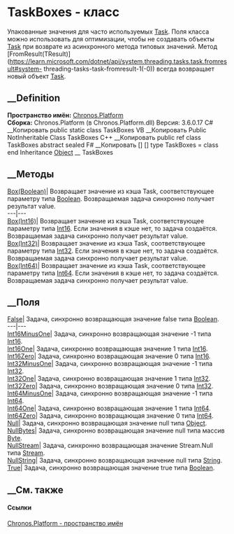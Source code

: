 # TaskBoxes - класс
Упакованные значения для часто используемых
[Task](https://learn.microsoft.com/dotnet/api/system.threading.tasks.task).
Поля класса можно использовать для оптимизации, чтобы не создавать объекты
[Task](https://learn.microsoft.com/dotnet/api/system.threading.tasks.task) при
возврате из асинхронного метода типовых значений. Метод
[FromResult<TResult>(TResult)](https://learn.microsoft.com/dotnet/api/system.threading.tasks.task.fromresult#system-
threading-tasks-task-fromresult-1\(-0\)) всегда возвращает новый объект
[Task](https://learn.microsoft.com/dotnet/api/system.threading.tasks.task).
## __Definition
 **Пространство имён:** [Chronos.Platform](N_Chronos_Platform.htm)  
 **Сборка:** Chronos.Platform (в Chronos.Platform.dll) Версия: 3.6.0.17
C# __Копировать
     public static class TaskBoxes
VB __Копировать
     Public NotInheritable Class TaskBoxes
C++ __Копировать
     public ref class TaskBoxes abstract sealed
F# __Копировать
     [<AbstractClassAttribute>]
    [<SealedAttribute>]
    type TaskBoxes = class end
Inheritance
    [Object](https://learn.microsoft.com/dotnet/api/system.object) __ TaskBoxes
##  __Методы
[Box(Boolean)](M_Chronos_Platform_TaskBoxes_Box.htm)|  Возвращает значение из
кэша Task<bool>, соответствующее параметру типа
[Boolean](https://learn.microsoft.com/dotnet/api/system.boolean). Возвращаемая
задача синхронно получает результат value.  
---|---  
[Box(Int16)](M_Chronos_Platform_TaskBoxes_Box_1.htm)|  Возвращает значение из
кэша Task<bool>, соответствующее параметру типа
[Int16](https://learn.microsoft.com/dotnet/api/system.int16). Если значения в
кэше нет, то задача создаётся. Возвращаемая задача синхронно получает
результат value.  
[Box(Int32)](M_Chronos_Platform_TaskBoxes_Box_2.htm)|  Возвращает значение из
кэша Task<bool>, соответствующее параметру типа
[Int32](https://learn.microsoft.com/dotnet/api/system.int32). Если значения в
кэше нет, то задача создаётся. Возвращаемая задача синхронно получает
результат value.  
[Box(Int64)](M_Chronos_Platform_TaskBoxes_Box_3.htm)|  Возвращает значение из
кэша Task<bool>, соответствующее параметру типа
[Int64](https://learn.microsoft.com/dotnet/api/system.int64). Если значения в
кэше нет, то задача создаётся. Возвращаемая задача синхронно получает
результат value.  
## __Поля
[False](F_Chronos_Platform_TaskBoxes_False.htm)|  Задача, синхронно
возвращающая значение false типа
[Boolean](https://learn.microsoft.com/dotnet/api/system.boolean).  
---|---  
[Int16MinusOne](F_Chronos_Platform_TaskBoxes_Int16MinusOne.htm)|  Задача,
синхронно возвращающая значение -1 типа
[Int16](https://learn.microsoft.com/dotnet/api/system.int16).  
[Int16One](F_Chronos_Platform_TaskBoxes_Int16One.htm)|  Задача, синхронно
возвращающая значение 1 типа
[Int16](https://learn.microsoft.com/dotnet/api/system.int16).  
[Int16Zero](F_Chronos_Platform_TaskBoxes_Int16Zero.htm)|  Задача, синхронно
возвращающая значение 0 типа
[Int16](https://learn.microsoft.com/dotnet/api/system.int16).  
[Int32MinusOne](F_Chronos_Platform_TaskBoxes_Int32MinusOne.htm)|  Задача,
синхронно возвращающая значение -1 типа
[Int32](https://learn.microsoft.com/dotnet/api/system.int32).  
[Int32One](F_Chronos_Platform_TaskBoxes_Int32One.htm)|  Задача, синхронно
возвращающая значение 1 типа
[Int32](https://learn.microsoft.com/dotnet/api/system.int32).  
[Int32Zero](F_Chronos_Platform_TaskBoxes_Int32Zero.htm)|  Задача, синхронно
возвращающая значение 0 типа
[Int32](https://learn.microsoft.com/dotnet/api/system.int32).  
[Int64MinusOne](F_Chronos_Platform_TaskBoxes_Int64MinusOne.htm)|  Задача,
синхронно возвращающая значение -1 типа
[Int64](https://learn.microsoft.com/dotnet/api/system.int64).  
[Int64One](F_Chronos_Platform_TaskBoxes_Int64One.htm)|  Задача, синхронно
возвращающая значение 1 типа
[Int64](https://learn.microsoft.com/dotnet/api/system.int64).  
[Int64Zero](F_Chronos_Platform_TaskBoxes_Int64Zero.htm)|  Задача, синхронно
возвращающая значение 0 типа
[Int64](https://learn.microsoft.com/dotnet/api/system.int64).  
[Null](F_Chronos_Platform_TaskBoxes_Null.htm)|  Задача, синхронно возвращающая
значение null типа
[Object](https://learn.microsoft.com/dotnet/api/system.object).  
[NullBytes](F_Chronos_Platform_TaskBoxes_NullBytes.htm)|  Задача, синхронно
возвращающая значение null типа массив
[Byte](https://learn.microsoft.com/dotnet/api/system.byte).  
[NullStream](F_Chronos_Platform_TaskBoxes_NullStream.htm)|  Задача, синхронно
возвращающая значение Stream.Null типа
[Stream](https://learn.microsoft.com/dotnet/api/system.io.stream).  
[NullString](F_Chronos_Platform_TaskBoxes_NullString.htm)|  Задача, синхронно
возвращающая значение null типа
[String](https://learn.microsoft.com/dotnet/api/system.string).  
[True](F_Chronos_Platform_TaskBoxes_True.htm)|  Задача, синхронно возвращающая
значение true типа
[Boolean](https://learn.microsoft.com/dotnet/api/system.boolean).  
## __См. также
#### Ссылки
[Chronos.Platform - пространство имён](N_Chronos_Platform.htm)
